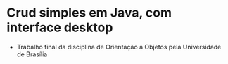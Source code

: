 # Crud simples em Java, com interface desktop

- Trabalho final da disciplina de Orientação a Objetos pela Universidade de Brasília
